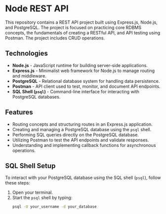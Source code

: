 # Node REST API

This repository contains a REST API project built using Express.js, Node.js, and PostgreSQL. The project is focused on practicing core RDBMS concepts, the fundamentals of creating a RESTful API, and API testing using Postman. The project includes CRUD operations.

## Technologies

- **Node.js** - JavaScript runtime for building server-side applications.
- **Express.js** - Minimalist web framework for Node.js to manage routing and middleware.
- **PostgreSQL** - Relational database system for handling data persistence.
- **Postman** - API client used to test, monitor, and document API endpoints.
- **SQL Shell (`psql`)** - Command-line interface for interacting with PostgreSQL databases.

## Features

- Routing concepts and structuring routes in an Express.js application.
- Creating and managing a PostgreSQL database using the `psql` shell.
- Performing SQL queries directly on the PostgreSQL database.
- Utilizing Postman to test the API endpoints and validate responses.
- Understanding and implementing callback functions for asynchronous operations.

## SQL Shell Setup

To interact with your PostgreSQL database using the SQL shell (`psql`), follow these steps:

1. Open your terminal.
2. Start the `psql` shell by typing:
   ```sh
   psql -U your_username -d your_database
   ```
